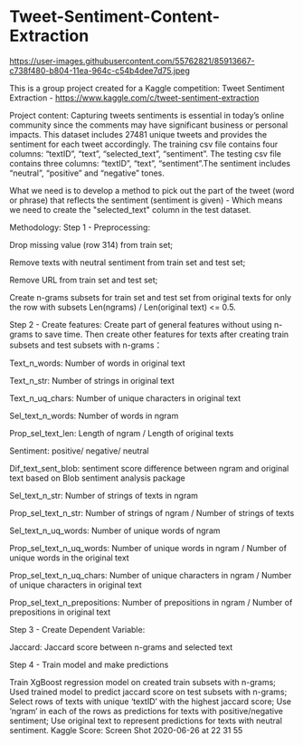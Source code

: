 # Tweet-Sentiment-Content-Extraction

https://user-images.githubusercontent.com/55762821/85913667-c738f480-b804-11ea-964c-c54b4dee7d75.jpeg

This is a group project created for a Kaggle competition: Tweet Sentiment Extraction - https://www.kaggle.com/c/tweet-sentiment-extraction

Project content:
Capturing tweets sentiments is essential in today’s online community since the comments may have significant business or personal impacts. This dataset includes 27481 unique tweets and provides the sentiment for each tweet accordingly. The training csv file contains four columns: “textID”, “text”, “selected_text”, “sentiment”. The testing csv file contains three columns: “textID”, “text”, “sentiment”.The sentiment includes “neutral”, “positive” and “negative” tones.

What we need is to develop a method to pick out the part of the tweet (word or phrase) that reflects the sentiment (sentiment is given) - Which means we need to create the "selected_text" column in the test dataset.

Methodology:
Step 1 - Preprocessing:

Drop missing value (row 314) from train set;

Remove texts with neutral sentiment from train set and test set;

Remove URL from train set and test set;

Create n-grams subsets for train set and test set from original texts for only the row with subsets Len(ngrams) / Len(original text) <= 0.5.

Step 2 - Create features: Create part of general features without using n-grams to save time. Then create other features for texts after creating train subsets and test subsets with n-grams：

Text_n_words: Number of words in original text

Text_n_str: Number of strings in original text

Text_n_uq_chars: Number of unique characters in original text

Sel_text_n_words: Number of words in ngram

Prop_sel_text_len: Length of ngram / Length of original texts

Sentiment: positive/ negative/ neutral

Dif_text_sent_blob: sentiment score difference between ngram and original text based on Blob sentiment analysis package

Sel_text_n_str: Number of strings of texts in ngram

Prop_sel_text_n_str: Number of strings of ngram / Number of strings of texts

Sel_text_n_uq_words: Number of unique words of ngram

Prop_sel_text_n_uq_words: Number of unique words in ngram / Number of unique words in the original text

Prop_sel_text_n_uq_chars: Number of unique characters in ngram / Number of unique characters in original text

Prop_sel_text_n_prepositions: Number of prepositions in ngram / Number of prepositions in original text

Step 3 - Create Dependent Variable:

Jaccard: Jaccard score between n-grams and selected text

Step 4 - Train model and make predictions

Train XgBoost regression model on created train subsets with n-grams;
Used trained model to predict jaccard score on test subsets with n-grams;
Select rows of texts with unique ‘textID’ with the highest jaccard score;
Use ‘ngram’ in each of the rows as predictions for texts with positive/negative sentiment;
Use original text to represent predictions for texts with neutral sentiment.
Kaggle Score:
Screen Shot 2020-06-26 at 22 31 55
